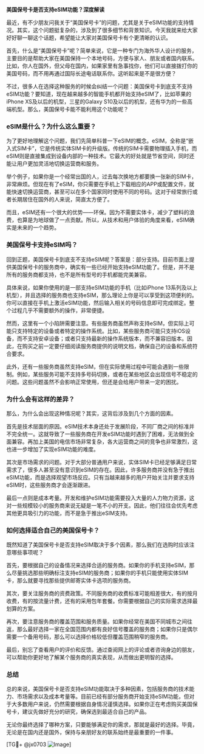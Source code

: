 **美国保号卡是否支持eSIM功能？深度解读**

最近，有不少朋友问我关于“美国保号卡”的问题，尤其是关于eSIM功能的支持情况。其实，这个问题挺复杂的，涉及到了很多细节和背景知识。今天我就来给大家好好聊一聊这个话题，希望能让大家对美国保号卡有个更清晰的认识。

首先，什么是“美国保号卡”呢？简单来说，它是一种专门为海外华人设计的服务，主要目的是帮助大家在美国保持一个本地号码，方便与家人、朋友或者国内联系。比如，你人在国外，但父母在国内，如果家里有急事找你，他们可以直接拨打你的美国号码，而不用再通过国际长途电话联系你。这听起来是不是很方便？

不过，很多人在选择这种服务的时候会纠结一个问题：美国保号卡到底支不支持eSIM功能？要知道，现在越来越多的智能手机都开始支持eSIM了，比如苹果的iPhone XS及以后的机型，三星的Galaxy S10及以后的机型，还有华为的一些高端机型。那么，美国保号卡能不能利用这个功能呢？

### eSIM是什么？为什么这么重要？

为了更好地理解这个问题，我们先简单科普一下eSIM的概念。eSIM，全称是“嵌入式SIM卡”，它是传统实体SIM卡的升级版。传统的SIM卡需要物理插入手机，而eSIM则是直接集成到设备内部的一种技术。它最大的好处就是节省空间，同时还能让用户更加灵活地切换运营商和服务。

举个例子，如果你是一个经常出国的人，过去每次换地方都要换一张新的SIM卡，非常麻烦。但现在有了eSIM，你只需要在手机上下载相应的APP或配置文件，就能快速切换运营商，甚至可以在多个国家同时使用不同的号码。这对于经常旅行或者长期居住在国外的人来说，简直太方便了。

而且，eSIM还有一个很大的优势——环保。因为不需要实体卡，减少了塑料的浪费，也算是为地球做了一点贡献。所以，从技术和用户体验的角度来看，eSIM确实是未来的一个趋势。

### 美国保号卡支持eSIM吗？

回到正题，美国保号卡到底支不支持eSIM呢？答案是：部分支持。目前市面上提供美国保号卡的服务商中，确实有一些已经开始支持eSIM功能了。但是，并不是所有的服务商都支持，也不是所有型号的手机都能完美兼容。

具体来说，如果你使用的是一部支持eSIM功能的手机（比如iPhone 13系列及以上机型），并且选择的服务商也支持eSIM，那么理论上你是可以享受到这项便利的。你可以直接在手机上激活eSIM功能，然后输入相关的号码信息即可完成绑定。整个过程几乎不需要额外的操作，非常便捷。

然而，这里有一个小陷阱需要注意。有些服务商虽然声称支持eSIM，但实际上可能只支持特定的设备或者特定的操作系统。比如，某些服务商可能只支持iOS设备，而不支持安卓设备；或者只支持最新的操作系统版本，而不兼容旧版本。因此，在购买之前一定要仔细阅读服务商提供的说明文档，确保自己的设备和系统符合要求。

此外，还有一些服务商虽然支持eSIM，但在实际使用过程中可能会遇到一些限制。例如，某些服务可能不支持多号码切换，或者在某些地区会出现信号不稳定的问题。这些问题虽然不会影响正常使用，但还是会给用户带来一定的困扰。

### 为什么会有这样的差异？

那么，为什么会出现这种情况呢？其实，这背后涉及到几个方面的因素。

首先是技术层面的原因。eSIM技术本身还处于发展阶段，不同厂商之间的标准并不完全统一。这就导致了一些服务商在开发eSIM功能时遇到了困难，无法做到全面兼容。再加上美国的电信市场非常复杂，各大运营商之间的竞争也非常激烈，这也进一步增加了实现eSIM功能的难度。

其次是市场需求的问题。对于大部分普通用户来说，实体SIM卡已经足够满足日常需求了，很多人甚至没有意识到eSIM的存在。因此，许多服务商并没有急于推出eSIM功能，而是选择观望市场反应。只有当越来越多的用户开始关注并要求支持eSIM时，这些服务商才会逐渐跟进。

最后一点则是成本考量。开发和维护eSIM功能需要投入大量的人力物力资源，这对一些规模较小的服务商来说无疑是一笔不小的开支。因此，他们往往会优先考虑其他更具吸引力的功能，而不是急于推出eSIM支持。

### 如何选择适合自己的美国保号卡？

既然知道了美国保号卡是否支持eSIM取决于多个因素，那么我们在选购时应该注意哪些事项呢？

首先，要根据自己的设备情况来选择合适的服务商。如果你的手机支持eSIM，那么尽量挑选那些明确标注支持eSIM的服务商；如果你的手机只能使用实体SIM卡，那么就要寻找那些提供邮寄实体卡选项的服务商。

其次，要关注服务商的资费政策。不同服务商的收费标准可能相差很大，有的按月收费，有的按流量计费，还有的采用包年套餐。你需要根据自己的实际需求选择最划算的方案。

再次，要注意服务商的覆盖范围和服务质量。如果你经常在美国不同城市之间往返，那么最好选择一家在全国范围内都有良好信号覆盖的服务商；如果你只是偶尔需要一个备用号码，那么可以选择价格较低但覆盖范围稍窄的服务商。

最后，别忘了查看用户的评价和反馈。通过查阅网上的评论或者咨询身边的朋友，可以帮助你更好地了解某个服务商的真实表现，从而做出更明智的选择。

### 总结

总的来说，美国保号卡是否支持eSIM功能取决于多种因素，包括服务商的技术能力、市场需求以及成本考量等。目前已经有部分服务商开始支持eSIM功能，但对于大多数用户来说，仍然需要根据自身情况谨慎选择。如果你正在考虑购买美国保号卡，建议先做好充分的研究，确保选到最适合自己的产品。

无论你最终选择了哪种方案，只要能够满足你的需求，那就是最好的选择。毕竟，无论是在国内还是国外，保持与亲朋好友的联系始终是最重要的一件事。

[TG💪+ @jx0703 ![Image](https://github.com/user-attachments/assets/dbca1d08-cadb-493c-b0ec-ad6f7a83f270)]